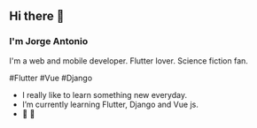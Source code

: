 ## Hi there 👋 

### I'm Jorge Antonio

I'm a web and mobile developer. 
Flutter lover. 
Science fiction fan. 

#Flutter #Vue #Django

* I really like to learn something new everyday. 
* I’m currently learning Flutter, Django and Vue js.
* 🌱 🐝

